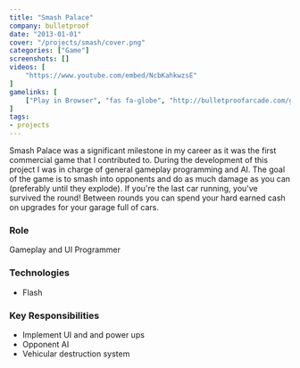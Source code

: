 ```yaml
---
title: "Smash Palace"
company: bulletproof
date: "2013-01-01"
cover: "/projects/smash/cover.png"
categories: ["Game"]
screenshots: []
videos: [
    "https://www.youtube.com/embed/NcbKahkwzsE"
]
gamelinks: [
    ["Play in Browser", "fas fa-globe", "http://bulletproofarcade.com/games/SmashPalace"],
]
tags:
- projects
---
```


Smash Palace was a significant milestone in my career as it was the first commercial game that I contributed to. During the development of this project I was in charge of general gameplay programming and AI. The goal of the game is to smash into opponents and do as much damage as you can (preferably until they explode). If you're the last car running, you've survived the round! Between rounds you can spend your hard earned cash on upgrades for your garage full of cars.

### Role
Gameplay and UI Programmer

### Technologies
* Flash

### Key Responsibilities
* Implement UI and and power ups
* Opponent AI
* Vehicular destruction system